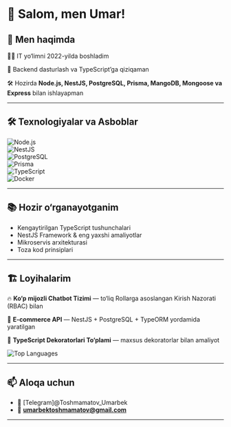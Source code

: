 # 👋 Salom, men Umar!  

## 🎯 Men haqimda  
👨‍💻 IT yo‘limni 2022-yilda boshladim  

🚀 Backend dasturlash va TypeScript’ga qiziqaman  

🛠 Hozirda **Node.js, NestJS, PostgreSQL, Prisma, MangoDB, Mongoose va Express** bilan ishlayapman  

---

## 🛠 Texnologiyalar va Asboblar  

![Node.js](https://img.shields.io/badge/Node.js-339933?style=for-the-badge&logo=node.js&logoColor=white)  
![NestJS](https://img.shields.io/badge/NestJS-E0234E?style=for-the-badge&logo=nestjs&logoColor=white)  
![PostgreSQL](https://img.shields.io/badge/PostgreSQL-336791?style=for-the-badge&logo=postgresql&logoColor=white)  
![Prisma](https://img.shields.io/badge/Prisma-2D3748?style=for-the-badge&logo=prisma&logoColor=white)  
![TypeScript](https://img.shields.io/badge/TypeScript-3178C6?style=for-the-badge&logo=typescript&logoColor=white)  
![Docker](https://img.shields.io/badge/Docker-2496ED?style=for-the-badge&logo=docker&logoColor=white)  

---

## 📚 Hozir o‘rganayotganim  
- Kengaytirilgan TypeScript tushunchalari  
- NestJS Framework & eng yaxshi amaliyotlar  
- Mikroservis arxitekturasi  
- Toza kod prinsiplari  
---

## 🏗 Loyihalarim  
🔥 **Ko‘p mijozli Chatbot Tizimi** — to‘liq Rollarga asoslangan Kirish Nazorati (RBAC) bilan  

🛒 **E-commerce API** — NestJS + PostgreSQL + TypeORM yordamida yaratilgan  

🎨 **TypeScript Dekoratorlari To‘plami** — maxsus dekoratorlar bilan amaliyot  



![Top Languages](https://github-readme-stats.vercel.app/api/top-langs/?username=UmarbekT&layout=compact&theme=tokyonight)  

---

## 📫 Aloqa uchun    
- 💬 [Telegram]@Toshmamatov_Umarbek  
- 📧 **umarbektoshmamatov@gmail.com**  

---

